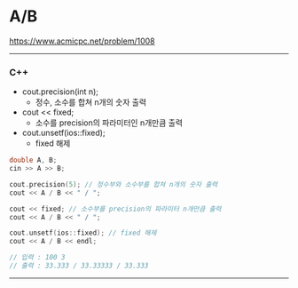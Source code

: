 # A/B

https://www.acmicpc.net/problem/1008

<hr> 

### C++
- cout.precision(int n);
  - 정수, 소수를 합쳐 n개의 숫자 출력
- cout << fixed;
  - 소수를 precision의 파라미터인 n개만큼 출력
- cout.unsetf(ios::fixed);
  - fixed 해제
  
```cpp
double A, B;
cin >> A >> B;

cout.precision(5); // 정수부와 소수부를 합쳐 n개의 숫자 출력
cout << A / B << " / ";

cout << fixed; // 소수부를 precision의 파라미터 n개만큼 출력
cout << A / B << " / ";

cout.unsetf(ios::fixed); // fixed 해제
cout << A / B << endl;

// 입력 : 100 3
// 출력 : 33.333 / 33.33333 / 33.333
```


<hr>
